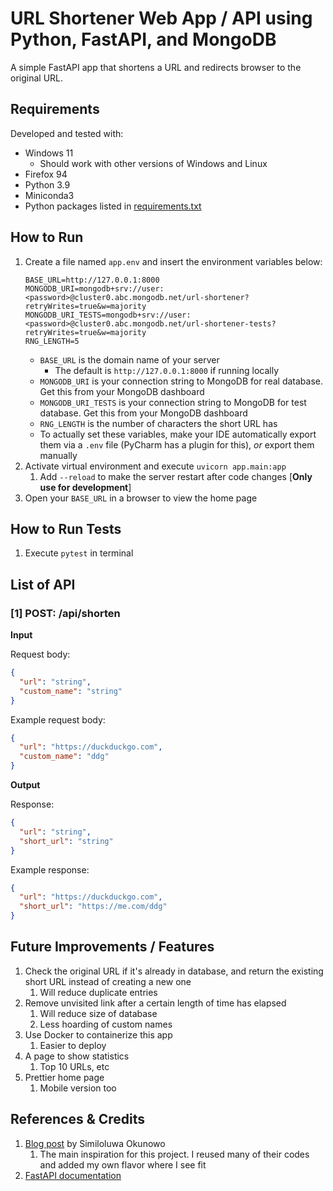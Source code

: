# URL Shortener Web App / API using Python, FastAPI, and MongoDB

A simple FastAPI app that shortens a URL and redirects browser to the original URL.

## Requirements

Developed and tested with:

- Windows 11
    - Should work with other versions of Windows and Linux
- Firefox 94
- Python 3.9
- Miniconda3
- Python packages listed in [requirements.txt](requirements.txt)

## How to Run

1. Create a file named `app.env` and insert the environment variables below:
    ```shell
    BASE_URL=http://127.0.0.1:8000
    MONGODB_URI=mongodb+srv://user:<password>@cluster0.abc.mongodb.net/url-shortener?retryWrites=true&w=majority
    MONGODB_URI_TESTS=mongodb+srv://user:<password>@cluster0.abc.mongodb.net/url-shortener-tests?retryWrites=true&w=majority
    RNG_LENGTH=5
    ```
    - `BASE_URL` is the domain name of your server
        - The default is `http://127.0.0.1:8000` if running locally
    - `MONGODB_URI` is your connection string to MongoDB for real database. Get this from your MongoDB dashboard
    - `MONGODB_URI_TESTS` is your connection string to MongoDB for test database. Get this from your MongoDB dashboard
    - `RNG_LENGTH` is the number of characters the short URL has
    - To actually set these variables, make your IDE automatically export them via a `.env` file
      (PyCharm has a plugin for this), _or_ export them manually
2. Activate virtual environment and execute `uvicorn app.main:app`
    1. Add `--reload` to make the server restart after code changes [**Only use for development**]
3. Open your `BASE_URL` in a browser to view the home page

## How to Run Tests

1. Execute `pytest` in terminal

## List of API

### [1] POST: /api/shorten

**Input**

Request body:

```json
{
  "url": "string",
  "custom_name": "string"
}
```

Example request body:

```json
{
  "url": "https://duckduckgo.com",
  "custom_name": "ddg"
}
```

**Output**

Response:

```json
{
  "url": "string",
  "short_url": "string"
}
```

Example response:

```json
{
  "url": "https://duckduckgo.com",
  "short_url": "https://me.com/ddg"
}
```

## Future Improvements / Features

1. Check the original URL if it's already in database, and return the existing short URL instead of creating a new one
    1. Will reduce duplicate entries
2. Remove unvisited link after a certain length of time has elapsed
    1. Will reduce size of database
    2. Less hoarding of custom names
3. Use Docker to containerize this app
    1. Easier to deploy
4. A page to show statistics
    1. Top 10 URLs, etc
5. Prettier home page
    1. Mobile version too

## References & Credits

1. [Blog post](https://simiokunowo.hashnode.dev/build-a-url-shortener-with-fastapi-mongodb-and-python) by Similoluwa
   Okunowo
    1. The main inspiration for this project. I reused many of their codes and added my own flavor where I see fit
2. [FastAPI documentation](https://fastapi.tiangolo.com/)